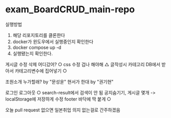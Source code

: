 # exam_BoardCRUD_main-repo
실행방법
1. 해당 리포지토리를 클론한다
2. docker가 윈도우에서 실행중인지 확인한다
3. docker compose up -d
4. 실행됐는지 확인한다.

게시글 수정 삭제 어디갔어? ○
css 수정 겁나 해야해 △
글작성시 카테고리 DB에서 받아서 카테고리변수에 집어넣기 ○

조원소개 누가할래? by "문성윤"
현서가 한대 by "권기현"

로그인 로그아웃 ○
search-result에서 검색이 안 됨
공지숨기기, 게시글 몇개 -> localStorage에 저장하게 수정
footer 바닥에 딱 붙게 ○

오늘 pull request 없으면 일본취업 의지 없는걸로 간주하겠음